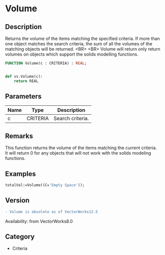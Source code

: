 # Volume

## Description
Returns the volume of the items matching the specified criteria. If more than one object matches the search criteria, the sum of all the volumes of the matching objects will be returned. &lt;BR&gt;
&lt;BR&gt;
Volume will return only return volumes on objects which support the solids modelling functions.

```pascal
FUNCTION Volume(c : CRITERIA) : REAL;
```

```python

def vs.Volume(c):
    return REAL
```

## Parameters
|Name|Type|Description|
|---|---|---|
|c|CRITERIA|Search criteria.|

## Remarks
This function returns the volume of the items matching the current criteria.  It will return 0 for any objects that will not work with the solids modeling functions.

## Examples
```pascal
totalVol:=Volume((C='Empty Space'));
```

## Version
```diff
- Volume is obsolete as of VectorWorks12.5
```

Availability: from VectorWorks8.0
## Category
* Criteria

